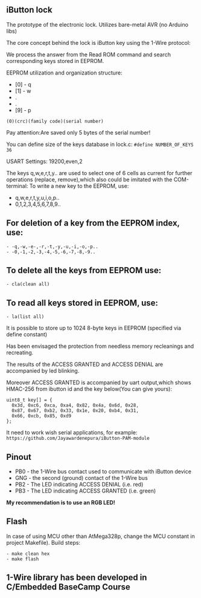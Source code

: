 iButton lock
---------------------------------------------------------------------------------
The prototype of the electronic lock. Utilizes bare-metal AVR (no Arduino libs)

The core concept behind the lock is iButton key using the 1-Wire protocol:

We process the answer from the Read ROM command and search corresponding keys stored in EEPROM.

EEPROM utilization and organization structure:

- [0] - q
- [1] - w
- .
- .
- [9] - p

```(0)(crc)(family code)(serial number)```

Pay attention:Are saved only 5 bytes of the serial number!

You can define size of the keys database in lock.c:
```#define NUMBER_OF_KEYS 36```

USART Settings: 19200,even,2

The keys q,w,e,r,t,y.. are used to select one of 6 cells as current for further operations (replace, remove),which also could be imitated with the COM-terminal:
To write a new key to the EEPROM, use:

- q,w,e,r,t,y,u,i,o,p..
- 0,1,2,3,4,5,6,7,8,9..

## For deletion of a key from the EEPROM index, use:
```
- -q,-w,-e-,-r,-t,-y,-u,-i,-o,-p..
- -0,-1,-2,-3,-4,-5,-6,-7,-8,-9..
```
## To delete all the keys from EEPROM use:
```
- cla(clean all)
```
## To read all keys stored in EEPROM, use:
```
- la(list all)
```
It is possible to store up to 1024 8-byte keys in EEPROM (specified via define constant)

Has been envisaged the protection from needless memory recleanings and recreating.

The results of the ACCESS GRANTED and ACCESS DENIAL are accompanied by led blinking.

Moreover ACCESS GRANTED is accompanied by uart output,which shows HMAC-256 from ibutton id and the key below(You can give yours):

```
uint8_t key[] = {
  0x3d, 0xc6, 0xca, 0xa4, 0x82, 0x4a, 0x6d, 0x28,
  0x87, 0x67, 0xb2, 0x33, 0x1e, 0x20, 0xb4, 0x31,
  0x66, 0xcb, 0x85, 0xd9 
};
```
It need to work wish serial applications, for example:
```https://github.com/Jayawardenepura/iButton-PAM-module```

## Pinout

- PB0 - the 1-Wire bus contact used to communicate with iButton device
- GNG - the second (ground) contact of the 1-Wire bus
- PB2 - The LED indicating ACCESS DENIAL (i.e. red)
- PB3 - The LED indicating ACCESS GRANTED (i.e. green)

**My recommendation is to use an RGB LED!**

## Flash

In case of using MCU other than AtMega328p, change the MCU constant in project Makefile). Build steps:
```
- make clean hex
- make flash
```
## 1-Wire library has been developed in C/Embedded BaseCamp Course
